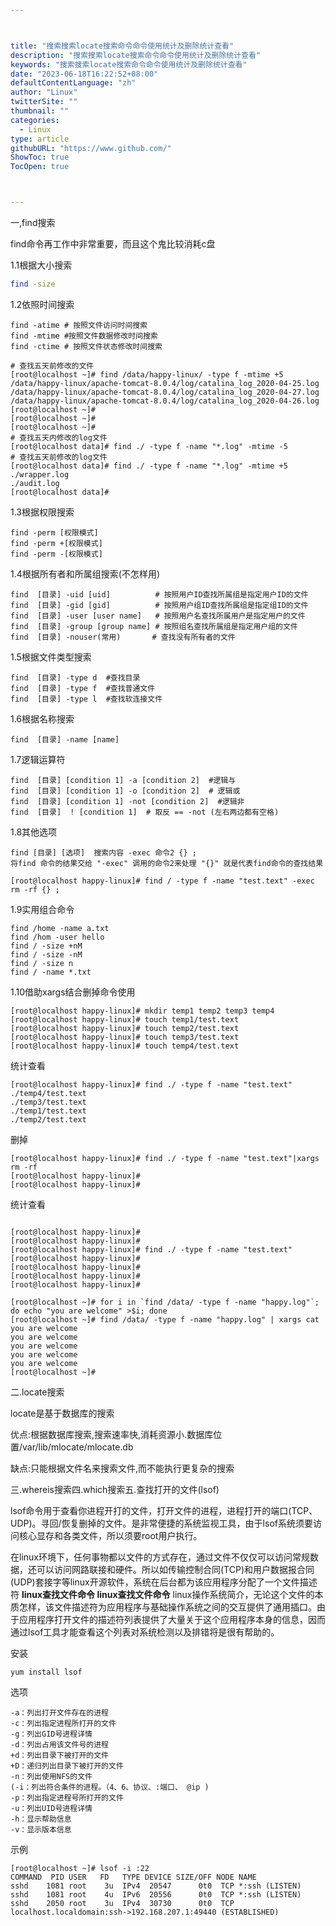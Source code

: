 ```yaml
---



title: "搜索搜索locate搜索命令命令使用统计及删除统计查看"
description: "搜索搜索locate搜索命令命令使用统计及删除统计查看"
keywords: "搜索搜索locate搜索命令命令使用统计及删除统计查看"
date: "2023-06-18T16:22:52+08:00"
defaultContentLanguage: "zh"
author: "Linux"
twitterSite: ""
thumbnail: ""
categories:
  - Linux
type: article
githubURL: "https://www.github.com/"
ShowToc: true
TocOpen: true



---
```


一,find搜索

find命令再工作中非常重要，而且这个鬼比较消耗c盘

1.1根据大小搜索

```bash
find -size
```

1.2依照时间搜索

```
find -atime # 按照文件访问时间搜索
find -mtime #按照文件数据修改时间搜索
find -ctime # 按照文件状态修改时间搜索
```

```
# 查找五天前修改的文件
[root@localhost ~]# find /data/happy-linux/ -type f -mtime +5
/data/happy-linux/apache-tomcat-8.0.4/log/catalina_log_2020-04-25.log
/data/happy-linux/apache-tomcat-8.0.4/log/catalina_log_2020-04-27.log
/data/happy-linux/apache-tomcat-8.0.4/log/catalina_log_2020-04-26.log
[root@localhost ~]#
[root@localhost ~]#
[root@localhost ~]#
# 查找五天内修改的log文件
[root@localhost data]# find ./ -type f -name "*.log" -mtime -5
# 查找五天前修改的log文件
[root@localhost data]# find ./ -type f -name "*.log" -mtime +5
./wrapper.log
./audit.log
[root@localhost data]#
```

1.3根据权限搜索

```
find -perm [权限模式]
find -perm +[权限模式]
find -perm -[权限模式]
```

1.4根据所有者和所属组搜索(不怎样用)

```
find  [目录] -uid [uid]          # 按照用户ID查找所属组是指定用户ID的文件
find  [目录] -gid [gid]          # 按照用户组ID查找所属组是指定组ID的文件
find  [目录] -user [user name]   # 按照用户名查找所属用户是指定用户的文件
find  [目录] -group [group name] # 按照组名查找所属组是指定用户组的文件
find  [目录] -nouser(常用)       # 查找没有所有者的文件
```

1.5根据文件类型搜索

```
find  [目录] -type d  #查找目录
find  [目录] -type f  #查找普通文件
find  [目录] -type l  #查找软连接文件
```

1.6根据名称搜索

```
find  [目录] -name [name]
```

1.7逻辑运算符

```
find  [目录] [condition 1] -a [condition 2]  #逻辑与
find  [目录] [condition 1] -o [condition 2]  # 逻辑或
find  [目录] [condition 1] -not [condition 2]  #逻辑非
find  [目录]  ! [condition 1]  # 取反 == -not (左右两边都有空格)
```

1.8其他选项

```
find [目录] [选项]  搜索内容 -exec 命令2 {} ;
将find 命令的结果交给 "-exec" 调用的命令2来处理 "{}" 就是代表find命令的查找结果
```

```
[root@localhost happy-linux]# find / -type f -name "test.text" -exec rm -rf {} ;
```

1.9实用组合命令

```
find /home -name a.txt
find /hom -user hello
find / -size +nM
find / -size -nM
find / -size n
find / -name *.txt
```

1.10借助xargs结合删掉命令使用

```
[root@localhost happy-linux]# mkdir temp1 temp2 temp3 temp4
[root@localhost happy-linux]# touch temp1/test.text
[root@localhost happy-linux]# touch temp2/test.text
[root@localhost happy-linux]# touch temp3/test.text
[root@localhost happy-linux]# touch temp4/test.text
```

统计查看

```
[root@localhost happy-linux]# find ./ -type f -name "test.text"
./temp4/test.text
./temp3/test.text
./temp1/test.text
./temp2/test.text
```

删掉

```
[root@localhost happy-linux]# find ./ -type f -name "test.text"|xargs rm -rf
[root@localhost happy-linux]#
[root@localhost happy-linux]#
```

统计查看

```

[root@localhost happy-linux]#
[root@localhost happy-linux]#
[root@localhost happy-linux]# find ./ -type f -name "test.text"
[root@localhost happy-linux]#
[root@localhost happy-linux]#
[root@localhost happy-linux]#
[root@localhost happy-linux]#
```

```
[root@localhost ~]# for i in `find /data/ -type f -name "happy.log"`; do echo "you are welcome" >$i; done
[root@localhost ~]# find /data/ -type f -name "happy.log" | xargs cat
you are welcome
you are welcome
you are welcome
you are welcome
you are welcome
[root@localhost ~]#
```

二.locate搜索

locate是基于数据库的搜索

优点:根据数据库搜索,搜索速率快,消耗资源小.数据库位置/var/lib/mlocate/mlocate.db

缺点:只能根据文件名来搜索文件,而不能执行更复杂的搜索

三.whereis搜索四.which搜索五.查找打开的文件(lsof)

lsof命令用于查看你进程开打的文件，打开文件的进程，进程打开的端口(TCP、UDP)。寻回/恢复删掉的文件。是非常便捷的系统监视工具，由于lsof系统须要访问核心显存和各类文件，所以须要root用户执行。

在linux环境下，任何事物都以文件的方式存在，通过文件不仅仅可以访问常规数据，还可以访问网路联接和硬件。所以如传输控制合同(TCP)和用户数据报合同(UDP)套接字等linux开源软件，系统在后台都为该应用程序分配了一个文件描述符 **linux查找文件命令 linux查找文件命令** linux操作系统简介，无论这个文件的本质怎样，该文件描述符为应用程序与基础操作系统之间的交互提供了通用插口。由于应用程序打开文件的描述符列表提供了大量关于这个应用程序本身的信息，因而通过lsof工具才能查看这个列表对系统检测以及排错将是很有帮助的。

安装

```
yum install lsof
```

选项

```
-a：列出打开文件存在的进程
-c：列出指定进程所打开的文件
-g：列出GID号进程详情
-d：列出占用该文件号的进程
+d：列出目录下被打开的文件
+D：递归列出目录下被打开的文件
-n：列出使用NFS的文件
(-i：列出符合条件的进程。（4、6、协议、:端口、 @ip ) 
-p：列出指定进程号所打开的文件
-u：列出UID号进程详情
-h：显示帮助信息
-v：显示版本信息
```

示例

```
[root@localhost ~]# lsof -i :22
COMMAND  PID USER   FD   TYPE DEVICE SIZE/OFF NODE NAME
sshd    1081 root    3u  IPv4  20547      0t0  TCP *:ssh (LISTEN)
sshd    1081 root    4u  IPv6  20556      0t0  TCP *:ssh (LISTEN)
sshd    2050 root    3u  IPv4  30730      0t0  TCP localhost.localdomain:ssh->192.168.207.1:49440 (ESTABLISHED)
```
